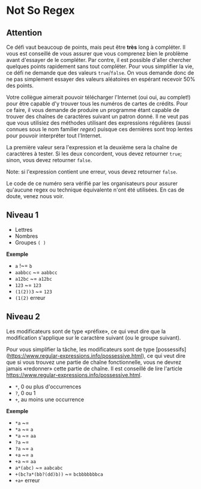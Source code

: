 # Not So Regex

## Attention

Ce défi vaut beaucoup de points, mais peut être **très** long à compléter. Il
vous est conseillé de vous assurer que vous comprenez bien le problème avant d'essayer de le compléter. Par contre, il est possible d'aller chercher
quelques points rapidement sans tout compléter. Pour vous simplifier la vie, ce défi ne
demande que des valeurs `true`/`false`. On vous demande donc de ne pas simplement
essayer des valeurs aléatoires en espérant recevoir 50% des points.

Votre collègue aimerait pouvoir télécharger l'Internet (oui oui, au complet!) pour être capable d'y
trouver tous les numéros de cartes de crédits. Pour ce faire, il vous
demande de produire un programme étant capable de trouver des chaînes de
caractères suivant un patron donné. Il ne veut pas que vous utilisiez des méthodes
utilisant des expressions régulières (aussi connues sous le nom familier _regex_) puisque ces dernières sont trop lentes pour pouvoir interpréter tout l'Internet.

La première valeur sera l'expression et la deuxième sera la chaîne de caractères
à tester. Si les deux concordent, vous devez retourner `true`; sinon, vous devez retourner `false`.

Note: si l'expression contient une erreur, vous devez retourner `false`.

Le code de ce numéro sera vérifié par les organisateurs pour assurer qu'aucune regex ou
technique équivalente n'ont été utilisées. En cas de doute, venez nous voir.

## Niveau 1
- Lettres
- Nombres
- Groupes `( )`

**Exemple**
- `a` !~= `b`
- `aabbcc` ~= `aabbcc`
- `a12bc` ~= `a12bc`
- `123` ~= `123`
- `(1(2))3` ~= `123`
- `(1(2)` erreur

## Niveau 2
Les modificateurs sont de type «préfixe», ce qui veut dire que la modification
s'applique sur le caractère suivant (ou le groupe suivant).

Pour vous simplifier la tâche, les modificateurs sont de type [possessifs]
(https://www.regular-expressions.info/possessive.html), ce qui veut dire que si
vous trouvez une partie de chaîne fonctionnelle, vous ne devrez jamais
«redonner» cette partie de chaîne. Il est conseillé de lire l'article
https://www.regular-expressions.info/possessive.html.

- `*`, 0 ou plus d'occurrences
- `?`, 0 ou 1
- `+`, au moins une occurrence

**Exemple**
- `*a` ~= ` `
- `*a` ~= `a`
- `*a` ~= `aa`
- `?a` ~= ` `
- `?a` ~= `a`
- `+a` ~= `a`
- `+a` ~= `aa`
- `a*(abc)` ~= `aabcabc`
- `+(bc?a*(bb?(dd)b))` ~= `bcbbbbbbbca`
- `+a+` erreur
